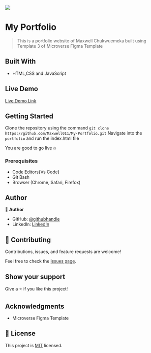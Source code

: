 ![](https://img.shields.io/badge/Microverse-blueviolet)

# My Portfolio

> This is a portfolio website of Maxwell Chukwuemeka built using Template 3 of Microverse Figma Template

## Built With

- HTML,CSS and JavaScript

## Live Demo

[Live Demo Link](https://maxwell011.github.io/My-Portfolio/)

## Getting Started

Clone the repository using the command `git clone https://github.com/Maxwell011/My-Portfolio.git`
Navigate into the `portfolio` and run the index.html file

You are good to go live 🔥

### Prerequisites

- Code Editors{Vs Code}
- Git Bash
- Browser (Chrome, Safari, Firefox)

## Author

👤 **Author**

- GitHub: [@githubhandle](https://github.com/Maxwell011)
- LinkedIn: [LinkedIn](https://www.linkedin.com/in/chukwuemeka-orji-50b766241/)

## 🤝 Contributing

Contributions, issues, and feature requests are welcome!

Feel free to check the [issues page](https://github.com/Maxwell011/Hello-Microverse/issues).

## Show your support

Give a ⭐️ if you like this project!

## Acknowledgments

- Microverse Figma Template

## 📝 License

This project is [MIT](./LICENSE) licensed.
